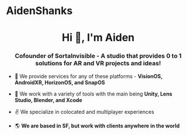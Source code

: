 # AidenShanks
<h1 align="center">Hi 👋, I'm Aiden</h1>
<h3 align="center">Cofounder of SortaInvisible - A studio that provides 0 to 1 solutions for AR and VR projects and ideas!</h3>

- 🌱 We provide services for any of these platforms - **VisionOS, AndroidXR, HorizonOS, and SnapOS**

- 💬 We work with a variety of tools with the main being **Unity, Lens Studio, Blender, and Xcode**

- ✌️ We specialize in colocated and multiplayer experiences

- 🌎 **We are based in SF, but work with clients anywhere in the world**
